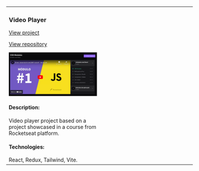 <table>
<tr>
<td width="50%">
<h3>Video Player</h3>
<p><a href="https://juantoncodex.github.io/rs-redux-zustand/" target="_blank">View project</a></p>
<p><a href="https://github.com/JuantonCodex/rs-redux-zustand" target="_blank">View repository</a></p>

![Video Player](./assets/rs-redux-zustand.png)

<h4>Description:</h4>
Video player project based on a project showcased in a course from Rocketseat platform.

<h4>Technologies:</h4>
React, Redux, Tailwind, Vite.
</td>
<td width="50%"></td>
</tr>
</table>
